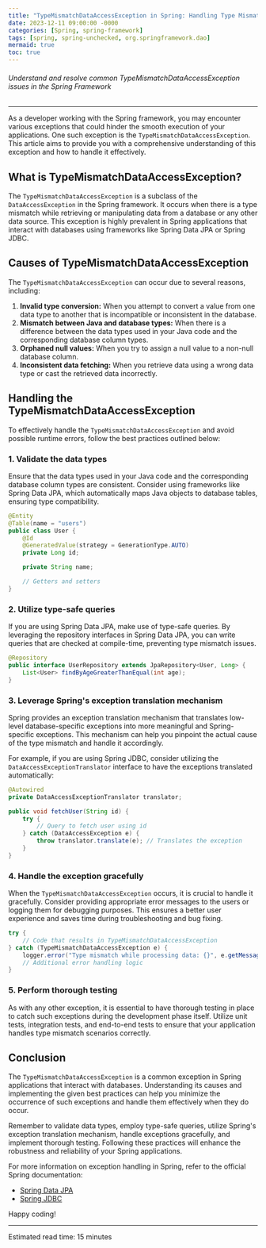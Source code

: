 ```yaml
---
title: "TypeMismatchDataAccessException in Spring: Handling Type Mismatch Errors"
date: 2023-12-11 09:00:00 -0000
categories: [Spring, spring-framework]
tags: [spring, spring-unchecked, org.springframework.dao]
mermaid: true
toc: true
---
```


###### Understand and resolve common TypeMismatchDataAccessException issues in the Spring Framework 

---

As a developer working with the Spring framework, you may encounter various exceptions that could hinder the smooth execution of your applications. One such exception is the `TypeMismatchDataAccessException`. This article aims to provide you with a comprehensive understanding of this exception and how to handle it effectively.

## What is TypeMismatchDataAccessException?
The `TypeMismatchDataAccessException` is a subclass of the `DataAccessException` in the Spring framework. It occurs when there is a type mismatch while retrieving or manipulating data from a database or any other data source. This exception is highly prevalent in Spring applications that interact with databases using frameworks like Spring Data JPA or Spring JDBC.

## Causes of TypeMismatchDataAccessException
The `TypeMismatchDataAccessException` can occur due to several reasons, including:

1. **Invalid type conversion:** When you attempt to convert a value from one data type to another that is incompatible or inconsistent in the database.
2. **Mismatch between Java and database types:** When there is a difference between the data types used in your Java code and the corresponding database column types.
3. **Orphaned null values:** When you try to assign a null value to a non-null database column.
4. **Inconsistent data fetching:** When you retrieve data using a wrong data type or cast the retrieved data incorrectly.

## Handling the TypeMismatchDataAccessException

To effectively handle the `TypeMismatchDataAccessException` and avoid possible runtime errors, follow the best practices outlined below:

### 1. Validate the data types
Ensure that the data types used in your Java code and the corresponding database column types are consistent. Consider using frameworks like Spring Data JPA, which automatically maps Java objects to database tables, ensuring type compatibility.

```java
@Entity
@Table(name = "users")
public class User {
    @Id
    @GeneratedValue(strategy = GenerationType.AUTO)
    private Long id;

    private String name;

    // Getters and setters
}
```

### 2. Utilize type-safe queries
If you are using Spring Data JPA, make use of type-safe queries. By leveraging the repository interfaces in Spring Data JPA, you can write queries that are checked at compile-time, preventing type mismatch issues.

```java
@Repository
public interface UserRepository extends JpaRepository<User, Long> {
    List<User> findByAgeGreaterThanEqual(int age);
}
```

### 3. Leverage Spring's exception translation mechanism
Spring provides an exception translation mechanism that translates low-level database-specific exceptions into more meaningful and Spring-specific exceptions. This mechanism can help you pinpoint the actual cause of the type mismatch and handle it accordingly.

For example, if you are using Spring JDBC, consider utilizing the `DataAccessExceptionTranslator` interface to have the exceptions translated automatically:

```java
@Autowired
private DataAccessExceptionTranslator translator;

public void fetchUser(String id) {
    try {
        // Query to fetch user using id
    } catch (DataAccessException e) {
        throw translator.translate(e); // Translates the exception
    }
}
```

### 4. Handle the exception gracefully
When the `TypeMismatchDataAccessException` occurs, it is crucial to handle it gracefully. Consider providing appropriate error messages to the users or logging them for debugging purposes. This ensures a better user experience and saves time during troubleshooting and bug fixing.

```java
try {
    // Code that results in TypeMismatchDataAccessException
} catch (TypeMismatchDataAccessException e) {
    logger.error("Type mismatch while processing data: {}", e.getMessage());
    // Additional error handling logic
}
```

### 5. Perform thorough testing
As with any other exception, it is essential to have thorough testing in place to catch such exceptions during the development phase itself. Utilize unit tests, integration tests, and end-to-end tests to ensure that your application handles type mismatch scenarios correctly.

## Conclusion
The `TypeMismatchDataAccessException` is a common exception in Spring applications that interact with databases. Understanding its causes and implementing the given best practices can help you minimize the occurrence of such exceptions and handle them effectively when they do occur.

Remember to validate data types, employ type-safe queries, utilize Spring's exception translation mechanism, handle exceptions gracefully, and implement thorough testing. Following these practices will enhance the robustness and reliability of your Spring applications.

For more information on exception handling in Spring, refer to the official Spring documentation:

- [Spring Data JPA](https://docs.spring.io/spring-data/jpa/docs/current/reference/html/#repositories.base-class-implementations)
- [Spring JDBC](https://docs.spring.io/spring-framework/docs/current/reference/html/data-access.html)

Happy coding!

---

Estimated read time: 15 minutes
